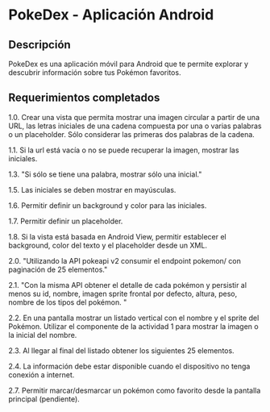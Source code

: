 # PokeDex - Aplicación Android

## Descripción
PokeDex es una aplicación móvil para Android que te permite explorar y descubrir información sobre 
tus Pokémon favoritos.

## Requerimientos completados
1.0. Crear una vista que permita mostrar una imagen circular a partir de una URL, las letras 
iniciales de una cadena compuesta por una o varias palabras o un placeholder. Sólo considerar las 
primeras dos palabras de la cadena.

1.1. Si la url está vacía o no se puede recuperar la imagen, mostrar las iniciales.

1.3. "Si sólo se tiene una palabra, mostrar sólo una inicial."

1.5. Las iniciales se deben mostrar en mayúsculas.

1.6. Permitir definir un background y color para las iniciales.

1.7. Permitir definir un placeholder.

1.8. Si la vista está basada en Android View, permitir establecer el background, color del texto y 
el placeholder desde un XML.

2.0. "Utilizando la API pokeapi v2 consumir el endpoint pokemon/ con paginación de 25 elementos."

2.1. "Con la misma API obtener el detalle de cada pokémon y persistir al menos su id, nombre, imagen
sprite frontal por defecto, altura, peso, nombre de los tipos del pokémon. "

2.2. En una pantalla mostrar un listado vertical con el nombre y el sprite del Pokémon. 
Utilizar el componente de la actividad 1 para mostrar la imagen o la inicial del nombre.

2.3. Al llegar al final del listado obtener los siguientes 25 elementos.

2.4. La información debe estar disponible cuando el dispositivo no tenga conexión a internet.

2.7. Permitir marcar/desmarcar un pokémon como favorito desde la pantalla principal (pendiente).
